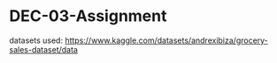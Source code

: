 # DEC-03-Assignment

datasets used: https://www.kaggle.com/datasets/andrexibiza/grocery-sales-dataset/data
